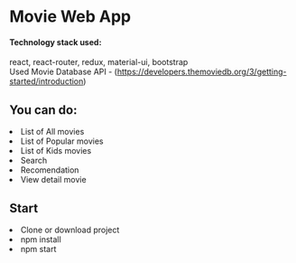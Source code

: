 # Movie Web App 
#### Technology stack used:
react, react-router, redux, material-ui, bootstrap <br>
Used Movie Database API - (https://developers.themoviedb.org/3/getting-started/introduction)

<h2> You can do:</h2>  
<li> List of All movies
<li> List of Popular movies
<li> List of Kids movies
<li> Search
<li> Recomendation
<li> View detail movie

## Start
<li> Clone or download project
<li> npm install
<li> npm start
